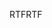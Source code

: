 <span data-ttu-id="ea1a7-101">RTF</span><span class="sxs-lookup"><span data-stu-id="ea1a7-101">RTF</span></span>